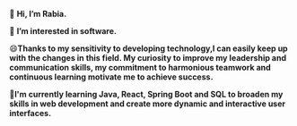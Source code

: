 👋 **Hi, I’m Rabia.**

👀 **I’m interested in software.**

😄**Thanks to my sensitivity to developing technology,I can easily keep up with the changes in this field. My curiosity to improve my leadership and communication skills,
my commitment to harmonious teamwork and continuous learning motivate me to achieve success.**

🌱**I'm currently learning Java, React, Spring Boot and SQL to broaden my skills in web development and create more dynamic and interactive user interfaces.**

